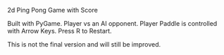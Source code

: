 2d Ping Pong Game with Score

Built with PyGame.
Player vs an AI opponent.
Player Paddle is controlled with Arrow Keys.
Press R to Restart.

This is not the final version and will still be improved.
